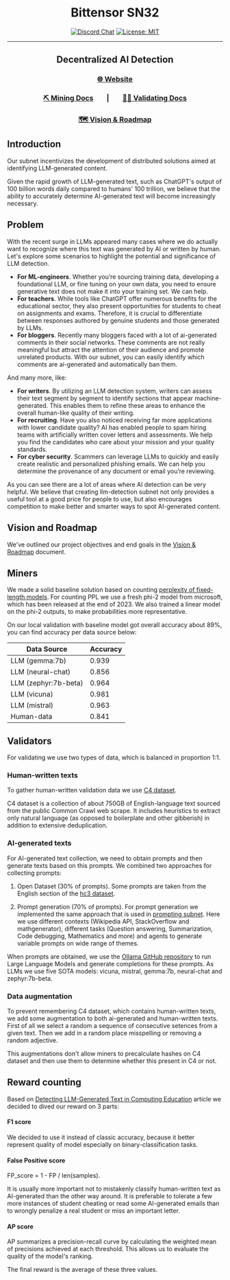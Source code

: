 
<div align="center">

# **Bittensor SN32** <!-- omit in toc -->
[![Discord Chat](https://img.shields.io/discord/308323056592486420.svg)](https://discord.gg/bittensor)
[![License: MIT](https://img.shields.io/badge/License-MIT-yellow.svg)](https://opensource.org/licenses/MIT) 

---

## Decentralized AI Detection <!-- omit in toc -->  

### [🌐 Website](https://its-ai.streamlit.app/)  
### [⛏️ Mining Docs](docs/mining.md)&nbsp;&nbsp;&nbsp;&nbsp;&nbsp;&nbsp;&nbsp;&nbsp;|&nbsp;&nbsp;&nbsp;&nbsp;&nbsp;&nbsp;&nbsp;&nbsp;[🧑‍🏫 Validating Docs](docs/validating.md) 
### [🗺 Vision & Roadmap](docs/vision_and_roadmap.md)  

</div>

## Introduction

Our subnet incentivizes the development of distributed solutions aimed at identifying LLM-generated content.

Given the rapid growth of LLM-generated text, such as
ChatGPT's output of 100 billion words daily compared to humans' 100 trillion,
we believe that the ability to accurately determine AI-generated text will become increasingly necessary.


## Problem

With the recent surge in LLMs appeared many cases where we do actually want
to recognize where this text was generated by AI or written by human.
Let's explore some scenarios to highlight the potential and significance of LLM detection.

* **For ML-engineers**. Whether you’re sourcing training data, developing a foundational LLM, or fine tuning on your own data,
you need to ensure generative text does not make it into your training set. We can help.
* **For teachers**. While tools like ChatGPT offer numerous benefits for the educational sector, they also present opportunities for students to cheat on assignments and exams. 
Therefore, it is crucial to differentiate between responses authored by genuine students and those generated by LLMs.
* **For bloggers**. Recently many bloggers faced with a lot of ai-generated comments in 
their social networks. These comments are not really meaningful but attract the attention of their audience and promote unrelated products.
With our subnet, you can easily identify which comments are ai-generated and automatically ban them.

And many more, like:
* **For writers**.  By utilizing an LLM detection system, writers can assess their text segment by segment to identify sections that appear
machine-generated. This enables them to refine these areas to enhance the overall human-like quality of their writing.
* **For recruiting**. Have you also noticed receiving far more applications with lower candidate quality?
AI has enabled people to spam hiring teams with artificially written cover 
letters and assessments. We help you find the candidates who care about your mission and your quality standards.
* **For cyber security**. Scammers can leverage LLMs to quickly and easily create realistic and personalized phishing emails. 
We can help you determine the provenance of any document or email you’re reviewing.

As you can see there are a lot of areas where AI detection can
be very helpful. We believe that creating llm-detection subnet
not only provides a useful tool at a good price for people to use,
but also encourages competition to make better and smarter ways to spot AI-generated content.

## Vision and Roadmap

We've outlined our project objectives and end goals in the [Vision & Roadmap](docs/vision_and_roadmap.md) document.


## Miners

We made a solid baseline solution based on counting [perplexity of fixed-length models](https://huggingface.co/docs/transformers/perplexity). 
For counting PPL we use a fresh phi-2 model from microsoft, which has been released at the end of 2023. 
We also trained a linear model on the phi-2 outputs, to make probabilities more representative. 

On our local validation with baseline model got overall accuracy about 89%, you can find accuracy per data source below:

| Data Source               | Accuracy |
|---------------------------|-----------|
| LLM (gemma:7b)            | 0.939    |
| LLM (neural-chat)         | 0.856    |
| LLM (zephyr:7b-beta)      | 0.964    |
| LLM (vicuna)              | 0.981    |
| LLM (mistral)             | 0.963    |
| Human-data                | 0.841    |

## Validators

For validating we use two types of data, which is balanced in proportion 1:1.

### Human-written texts
To gather human-written validation data we use [C4 dataset](https://huggingface.co/datasets/c4).

C4 dataset is a collection of about 750GB of English-language text sourced from the public Common Crawl web scrape. 
It includes heuristics to extract only natural language (as opposed to boilerplate and other gibberish) in addition
to extensive deduplication.

### AI-generated texts
For AI-generated text collection, we need to obtain prompts and then generate texts based on this prompts.
We combined two approaches for collecting prompts: 

1) Open Dataset (30% of prompts). Some prompts are taken from the English section of the [hc3 dataset](https://huggingface.co/datasets/Hello-SimpleAI/HC3).

2) Prompt generation (70% of prompts). For prompt generation we implemented the same approach that is used in [prompting subnet](https://github.com/opentensor/prompting/tree/main).
Here we use different contexts (Wikipedia API, StackOverflow and mathgenerator), different tasks (Question answering, Summarization, Code debugging, Mathematics and more) and
agents to generate variable prompts on wide range of themes.


When prompts are obtained, we use the [Ollama GitHub repository](https://github.com/ollama) to run Large Language Models and generate completions for these prompts.
As LLMs we use five SOTA models: vicuna, mistral, gemma:7b, neural-chat and zephyr:7b-beta.

### Data augmentation
To prevent remembering C4 dataset, which contains human-written texts, we add some augmentation to both ai-generated and human-written texts. 
First of all we select a random a sequence of consecutive setences from a given text. Then we add in a random place misspelling or removing a random adjective.

This augmentations don't allow miners to precalculate hashes on C4 dataset and then use them to determine whether this present in C4 or not.

## Reward counting
Based on [Detecting LLM-Generated Text in Computing Education](https://arxiv.org/pdf/2307.07411.pdf) 
article we decided to dived our reward on 3 parts:

#### F1 score
We decided to use it instead of classic accuracy, because
it better represent quality of model especially on binary-classification tasks.

#### False Positive score
FP_score = 1 - FP / len(samples).

It is usually more important not to mistakenly classify human-written text as AI-generated than the other way around.
It is preferable to tolerate a few more instances of student cheating or read some AI-generated emails than to wrongly penalize a real student or miss an important letter.

#### AP score
AP summarizes a precision-recall curve by calculating the weighted mean of precisions achieved at each threshold.
This allows us to evaluate the quality of the model's ranking.


The final reward is the average of these three values.
